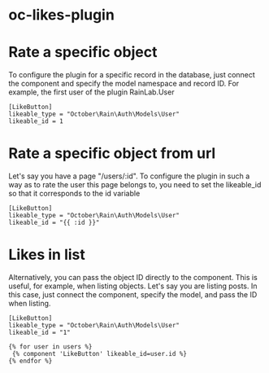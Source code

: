 # oc-likes-plugin

# Rate a specific object
To configure the plugin for a specific record in the database, just connect the component and specify the model namespace and record ID.
For example, the first user of the plugin RainLab.User
```
[LikeButton]
likeable_type = "October\Rain\Auth\Models\User"
likeable_id = 1
```

# Rate a specific object from url
Let's say you have a page "/users/:id".
To configure the plugin in such a way as to rate the user this page belongs to, you need to set the likeable_id so that it corresponds to the id variable
```
[LikeButton]
likeable_type = "October\Rain\Auth\Models\User"
likeable_id = "{{ :id }}"
```

# Likes in list
Alternatively, you can pass the object ID directly to the component. This is useful, for example, when listing objects.
Let's say you are listing posts.
In this case, just connect the component, specify the model, and pass the ID when listing.
```
[LikeButton]
likeable_type = "October\Rain\Auth\Models\User"
likeable_id = "1"
```
```
{% for user in users %}
 {% component 'LikeButton' likeable_id=user.id %}
{% endfor %}
```
